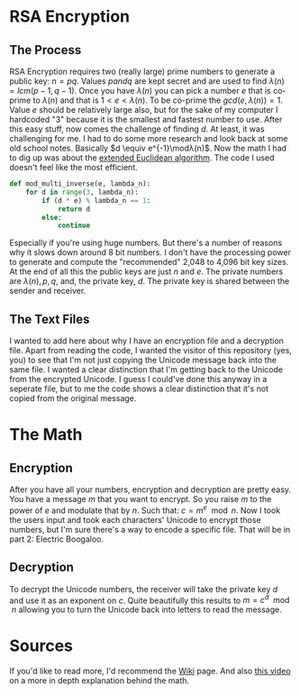 # RSA Encryption
## The Process
RSA Encryption requires two (really large) prime numbers to generate a public key: $`n  = pq`$. Values $`p and q`$ are kept secret and are used to find $`λ(n) = lcm(p-1, q-1)`$. Once you have $`λ(n)`$ you can pick a number $`e`$ that is co-prime to $`λ(n)`$ and that is $`1 < e < λ(n)`$. To be co-prime the $`gcd(e, λ(n)) = 1`$. Value $`e`$ should be relatively large also, but for the sake of my computer I hardcoded "3" because it is the smallest and fastest number to use.
After this easy stuff, now comes the challenge of finding $`d`$. At least, it was challenging for me. I had to do some more research and look back at some old school notes. Basically $`d \equiv e^{-1}\modλ(n)`$. Now the math I had to dig up was about the [extended Euclidean algorithm](https://en.wikipedia.org/wiki/Extended_Euclidean_algorithm). The code I used doesn't feel like the most efficient. 

```python
def mod_multi_inverse(e, lambda_n):
    for d in range(3, lambda_n):
        if (d * e) % lambda_n == 1:
            return d
        else:
            continue
```
Especially if you're using huge numbers. But there's a number of reasons why it slows down around 8 bit numbers. I don't have the processing power to generate and compute the "recommended" 2,048 to 4,096 bit key sizes.
At the end of all this the public keys are just $`n`$ and $`e`$. The private numbers are $`λ(n), p, q,`$ and, the private key, $`d`$. The private key is shared between the sender and receiver.
## The Text Files
I wanted to add here about why I have an encryption file and a decryption file. Apart from reading the code, I wanted the visitor of this repository (yes, you) to see that I'm not just copying the Unicode message back into the same file. I wanted a clear distinction that I'm getting back to the Unicode from the encrypted Unicode. I guess I could've done this anyway in a seperate file, but to me the code shows a clear distinction that it's not copied from the original message.

# The Math
## Encryption
After you have all your numbers, encryption and decryption are pretty easy. You have a message $`m`$ that you want to encrypt. So you raise $`m`$ to the power of $`e`$ and modulate that by $`n`$. Such that: $`c = m^e\mod n`$. Now I took the users input and took each characters' Unicode to encrypt those numbers, but I'm sure there's a way to encode a specific file. That will be in part 2: Electric Boogaloo. 

## Decryption
To decrypt the Unicode numbers, the receiver will take the private key $`d`$ and use it as an exponent on $`c`$. Quite beautifully this results to $`m = c^d\mod n`$ allowing you to turn the Unicode back into letters to read the message.

# Sources
If you'd like to read more, I'd recommend the [Wiki](https://en.wikipedia.org/wiki/RSA_(cryptosystem)) page. And also [this video](https://www.youtube.com/watch?v=qph77bTKJTM&pp=ygUOcnNhIGVuY3J5cHRpb24%3D) on a more in depth explanation behind the math.
